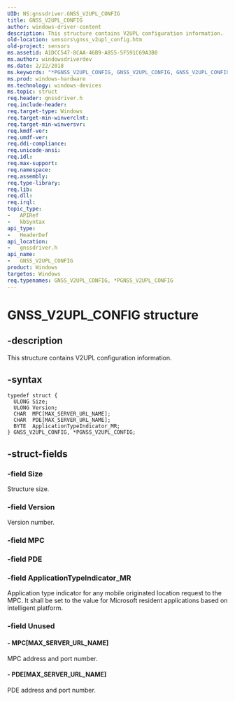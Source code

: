 ```yaml
---
UID: NS:gnssdriver.GNSS_V2UPL_CONFIG
title: GNSS_V2UPL_CONFIG
author: windows-driver-content
description: This structure contains V2UPL configuration information.
old-location: sensors\gnss_v2upl_config.htm
old-project: sensors
ms.assetid: A1DCC547-8CAA-46B9-A855-5F591C69A3B0
ms.author: windowsdriverdev
ms.date: 2/22/2018
ms.keywords: "*PGNSS_V2UPL_CONFIG, GNSS_V2UPL_CONFIG, GNSS_V2UPL_CONFIG structure [Sensor Devices], PGNSS_V2UPL_CONFIG, PGNSS_V2UPL_CONFIG structure pointer [Sensor Devices], gnssdriver/GNSS_V2UPL_CONFIG, gnssdriver/PGNSS_V2UPL_CONFIG, sensors.gnss_v2upl_config"
ms.prod: windows-hardware
ms.technology: windows-devices
ms.topic: struct
req.header: gnssdriver.h
req.include-header: 
req.target-type: Windows
req.target-min-winverclnt: 
req.target-min-winversvr: 
req.kmdf-ver: 
req.umdf-ver: 
req.ddi-compliance: 
req.unicode-ansi: 
req.idl: 
req.max-support: 
req.namespace: 
req.assembly: 
req.type-library: 
req.lib: 
req.dll: 
req.irql: 
topic_type:
-	APIRef
-	kbSyntax
api_type:
-	HeaderDef
api_location:
-	gnssdriver.h
api_name:
-	GNSS_V2UPL_CONFIG
product: Windows
targetos: Windows
req.typenames: GNSS_V2UPL_CONFIG, *PGNSS_V2UPL_CONFIG
---
```


# GNSS_V2UPL_CONFIG structure


## -description


This structure contains V2UPL configuration information.


## -syntax


````
typedef struct {
  ULONG Size;
  ULONG Version;
  CHAR  MPC[MAX_SERVER_URL_NAME];
  CHAR  PDE[MAX_SERVER_URL_NAME];
  BYTE  ApplicationTypeIndicator_MR;
} GNSS_V2UPL_CONFIG, *PGNSS_V2UPL_CONFIG;
````


## -struct-fields




### -field Size

Structure size.


### -field Version

Version number.


### -field MPC

 


### -field PDE

 


### -field ApplicationTypeIndicator_MR

Application type indicator for any mobile originated location request to the MPC. It shall be set to the value for Microsoft resident applications based on intelligent platform.


### -field Unused

 




#### - MPC[MAX_SERVER_URL_NAME]

MPC address and port number.


#### - PDE[MAX_SERVER_URL_NAME]

PDE address and port number.

